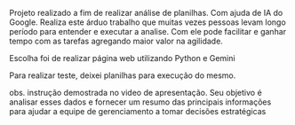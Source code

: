 Projeto realizado a fim de realizar análise de planilhas.
Com ajuda de IA do Google.
Realiza este árduo trabalho que muitas vezes pessoas levam longo período para entender e executar a analise. 
Com ele pode facilitar e ganhar tempo com as tarefas agregando maior valor na agilidade.

Escolha foi de realizar página web utilizando Python e Gemini

Para realizar teste, deixei planilhas para execução do mesmo.

obs. instrução demostrada no video de apresentação.
Seu objetivo é analisar esses dados e fornecer um resumo das principais informações
para ajudar a equipe de gerenciamento a tomar decisões estratégicas
